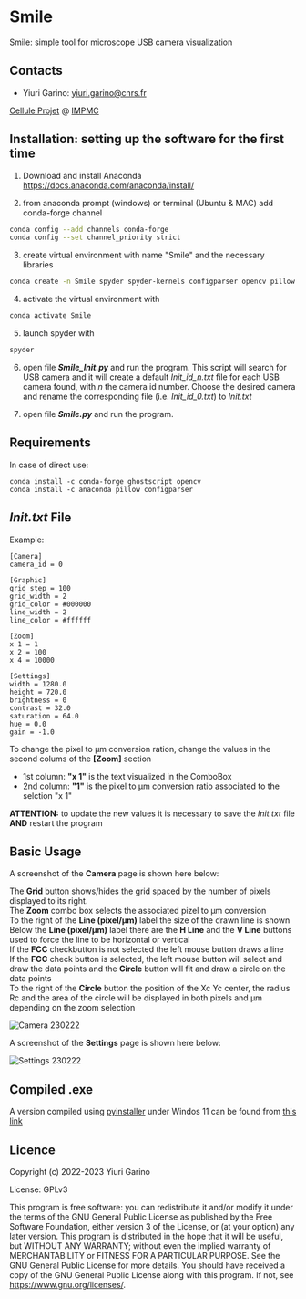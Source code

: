 # Smile
Smile: simple tool for microscope USB camera visualization 

## Contacts
- Yiuri Garino: yiuri.garino@cnrs.fr   

[Cellule Projet](http://impmc.sorbonne-universite.fr/fr/plateformes-et-equipements/cellule-projet.html) @ [IMPMC](http://impmc.sorbonne-universite.fr/en/index.html)

## Installation: setting up the software for the first time

1) Download and install Anaconda
https://docs.anaconda.com/anaconda/install/

2) from anaconda prompt (windows) or terminal (Ubuntu & MAC) add conda-forge channel
```bash
conda config --add channels conda-forge
conda config --set channel_priority strict
``` 

3) create virtual environment with name "Smile" and the necessary libraries
```bash
conda create -n Smile spyder spyder-kernels configparser opencv pillow ghostscript
```

4) activate the virtual environment with
```bash
conda activate Smile 
```

5) launch spyder with
```bash
spyder
```

6) open file **_Smile_Init.py_** and run the program.
This script will search for USB camera and it will create a default _Init_id_n.txt_ file for each USB camera found, with _n_ the camera id number.
Choose the desired camera and rename the corresponding file (i.e. _Init_id_0.txt_) to _Init.txt_

7) open file **_Smile.py_** and run the program.

## Requirements 

In case of direct use:

```
conda install -c conda-forge ghostscript opencv
conda install -c anaconda pillow configparser
```
## _Init.txt_ File
Example:

```
[Camera]
camera_id = 0

[Graphic]
grid_step = 100
grid_width = 2
grid_color = #000000
line_width = 2
line_color = #ffffff

[Zoom]
x 1 = 1
x 2 = 100
x 4 = 10000

[Settings]
width = 1280.0
height = 720.0
brightness = 0
contrast = 32.0
saturation = 64.0
hue = 0.0
gain = -1.0
```
To change the pixel to µm conversion ration, change the values in the second colums of the **[Zoom]** section
+ 1st column: **"x 1"**  is the text visualized in the ComboBox
+ 2nd column: **"1"**  is the pixel to µm conversion ratio associated to the selction "x 1"

**ATTENTION:** to update the new values it is necessary to save the _Init.txt_ file **AND** restart the program

## Basic Usage

A screenshot of the **Camera** page is shown here below:  

The **Grid** button shows/hides the grid spaced by the number of pixels displayed to its right.  
The **Zoom** combo box selects the associated pizel to µm conversion  
To the right of the **Line (pixel/µm)** label the size of the drawn line is shown  
Below the **Line (pixel/µm)** label there are the **H Line** and the **V Line** buttons used to force the line to be horizontal or vertical  
If the **FCC** checkbutton is not selected the left mouse button draws a line  
If the **FCC** check button is selected, the left mouse button will select and draw the data points and the **Circle** button will fit and draw a circle on the data points  
To the right of the **Circle** button the position of the Xc Yc center, the radius Rc and the area of the circle will be displayed in both pixels and µm depending on the zoom selection  

![Camera 230222](https://user-images.githubusercontent.com/83216683/220699842-1d7dc98d-91f9-4f47-9232-3e386e7ded98.PNG)

A screenshot of the **Settings** page is shown here below:  

![Settings 230222](https://user-images.githubusercontent.com/83216683/220700221-ef27a696-ed01-46f1-abc2-04cc7a9a155f.PNG)


## Compiled .exe

A version compiled using [pyinstaller](https://pyinstaller.org/en/stable/) under Windos 11 can be found from [this link](https://drive.google.com/drive/folders/1Dgliurh7s4kAT97Kmt8dX1EejhyQgJcN?usp=sharing)  

## Licence

Copyright (c) 2022-2023 Yiuri Garino

License: GPLv3

This program is free software: you can redistribute it and/or modify it under the terms of the GNU General Public License as published by the Free Software Foundation, either version 3 of the License, or (at your option) any later version.
This program is distributed in the hope that it will be useful, but WITHOUT ANY WARRANTY; without even the implied warranty of MERCHANTABILITY or FITNESS FOR A PARTICULAR PURPOSE. See the GNU General Public License for more details.
You should have received a copy of the GNU General Public License along with this program. If not, see <https://www.gnu.org/licenses/>.
